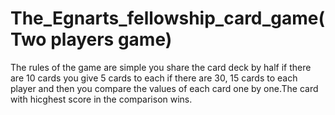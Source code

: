 # The_Egnarts_fellowship_card_game(Two players game)
The rules of the game are simple you share the card deck by half if there are 10 cards you give 5 cards to each if there are 30, 15 cards to each player and then you compare the values of each card one by one.The card with hicghest score in the comparison wins. 
